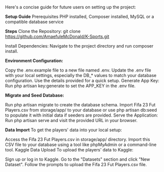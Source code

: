 
Here's a concise guide for future users on setting up the project:

**Setup Guide**
Prerequisites
PHP installed,
Composer installed,
MySQL or a compatible database service

**Steps**
Clone the Repository: git clone https://github.com/AmaefuleMcDonald/K-Sports.git

Install Dependencies: Navigate to the project directory and run composer install.

**Environment Configuration:**

Copy the .env.example file to a new file named .env.
Update the .env file with your local settings, especially the DB_* values to match your database configuration. Use the details provided for a quick setup.
Generate App Key: Run php artisan key:generate to set the APP_KEY in the .env file.

**Migrate and Seed Database:**

Run php artisan migrate to create the database schema.
Import Fifa 23 Fut Players.csv from storage/app/ to your database or use php artisan db:seed to populate it with initial data if seeders are provided.
Serve the Application: Run php artisan serve and visit the provided URL in your browser.

**Data Import**
To get the players' data into your local setup:

Access the Fifa 23 Fut Players.csv in storage/app/ directory.
Import this CSV file to your database using a tool like phpMyAdmin or a command-line tool.
Kaggle Data Upload
To upload the players' data to Kaggle:

Sign up or log in to Kaggle.
Go to the "Datasets" section and click "New Dataset".
Follow the prompts to upload the Fifa 23 Fut Players.csv file.
